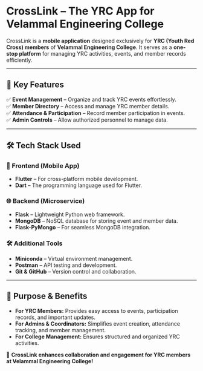 # **CrossLink – The YRC App for Velammal Engineering College**

CrossLink is a **mobile application** designed exclusively for **YRC (Youth Red Cross) members** of **Velammal Engineering College**. It serves as a **one-stop platform** for managing YRC activities, events, and member records efficiently.

---

## **🔹 Key Features**

✅ **Event Management** – Organize and track YRC events effortlessly.  
✅ **Member Directory** – Access and manage YRC member details.  
✅ **Attendance & Participation** – Record member participation in events.  
✅ **Admin Controls** – Allow authorized personnel to manage data.

---

## **🛠 Tech Stack Used**

### **📱 Frontend (Mobile App)**

- **Flutter** – For cross-platform mobile development.
- **Dart** – The programming language used for Flutter.

### **🌐 Backend (Microservice)**

- **Flask** – Lightweight Python web framework.
- **MongoDB** – NoSQL database for storing event and member data.
- **Flask-PyMongo** – For seamless MongoDB integration.

### **🛠 Additional Tools**

- **Miniconda** – Virtual environment management.
- **Postman** – API testing and development.
- **Git & GitHub** – Version control and collaboration.

---

## **🎯 Purpose & Benefits**

- **For YRC Members:** Provides easy access to events, participation records, and important updates.
- **For Admins & Coordinators:** Simplifies event creation, attendance tracking, and member management.
- **For College Management:** Ensures structured and organized YRC activities.

🚀 **CrossLink enhances collaboration and engagement for YRC members at Velammal Engineering College!**
